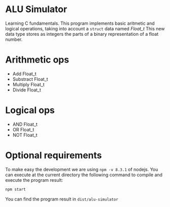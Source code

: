 # ALU Simulator
Learning C fundamentals.
This program implements basic aritmetic and logical operations, taking into account a `struct` data named *Float_t*
This new data type stores as integers the parts of a binary representation of a float number.

# Arithmetic ops
- Add Float_t
- Substract Float_t
- Multiply Float_t
- Divide Float_t

# Logical ops
- AND Float_t
- OR Float_t
- NOT Float_t

# Optional requirements
To make easy the development we are using `npm -v 8.3.1` of nodejs. You can execute at the current directory the following command to compile and execute the program result:

```sh
npm start
```
You can find the program result in `dist/alu-simulator`
